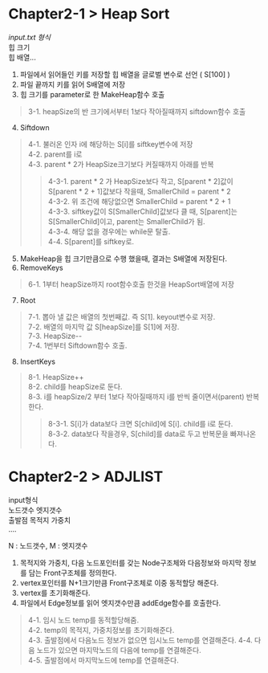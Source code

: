 # Chapter2-1 >  Heap Sort
  
_input.txt 형식_  
힙 크기  
힙 배열...  

1. 파일에서 읽어들인 키를 저장할 힙 배열을 글로벌 변수로 선언 ( S[100] )
2. 파일 끝까지 키를 읽어 S배열에 저장
3. 힙 크기를 parameter로 한 MakeHeap함수 호출
> 3-1. heapSize의 반 크기에서부터 1보다 작아질때까지 siftdown함수 호출  
  
4. Siftdown  
> 4-1. 불러온 인자 i에 해당하는 S[i]를 siftkey변수에 저장  
> 4-2. parent를 i로  
> 4-3. parent * 2가 HeapSize크기보다 커질때까지 아래를 반복
 >> 4-3-1. parent * 2 가 HeapSize보다 작고, S[parent * 2]값이 S[parent * 2 + 1]값보다 작을때, SmallerChild = parent * 2  
 >> 4-3-2. 위 조건에 해당없으면 SmallerChild = parent * 2 + 1  
 >> 4-3-3. siftkey값이 S[SmallerChild]값보다 클 때, S[parent]는 S[SmallerChild]이고, parent는 SmallerChild가 됨.  
 >> 4-3-4. 해당 없을 경우에는 while문 탈출.  
> 4-4. S[parent]를 siftkey로.  
5. MakeHeap을 힙 크기만큼으로 수행 했을때, 결과는 S배열에 저장된다.  
6. RemoveKeys  
 > 6-1. 1부터 heapSize까지 root함수호출 한것을 HeapSort배열에 저장  
7. Root  
 > 7-1. 뽑아 낼 값은 배열의 첫번째값. 즉 S[1]. keyout변수로 저장.  
 > 7-2. 배열의 마지막 값 S[heapSize]를 S[1]에 저장.  
 > 7-3. HeapSize--  
 > 7-4. 1번부터 Siftdown함수 호출.  
8. InsertKeys  
 > 8-1. HeapSize++  
 > 8-2. child를 heapSize로 둔다.  
 > 8-3. i를 heapSize/2 부터 1보다 작아질때까지 i를 반씩 줄이면서(parent) 반복한다.  
  >> 8-3-1. S[i]가 data보다 크면 S[child]에 S[i]. child를 i로 둔다.  
  >> 8-3-2. data보다 작을경우, S[child]를 data로 두고 반복문을 빠져나온다.


# Chapter2-2 >  ADJLIST

input형식  
노드갯수 엣지갯수  
출발점 목적지 가중치  
....  

N : 노드갯수, M : 엣지갯수  
1. 목적지와 가중치, 다음 노드포인터를 갖는 Node구조체와 다음정보와 마지막 정보를 담는 Front구조체를 정의한다.  
2. vertex포인터를 N+1크기만큼 Front구조체로 이중 동적할당 해준다.  
3. vertex를 초기화해준다.  
4. 파일에서 Edge정보를 읽어 엣지갯수만큼 addEdge함수를 호출한다.  
 > 4-1. 임시 노드 temp를 동적할당해줌.  
 > 4-2. temp의 목적지, 가중치정보를 초기화해준다.  
 > 4-3. 출발점에서 다음노드 정보가 없으면 임시노드 temp를 연결해준다. 
 > 4-4. 다음 노드가 있으면 마지막노드의 다음에 temp를 연결해준다.  
 > 4-5. 출발점에서 마지막노드에 temp를 연결해준다.


